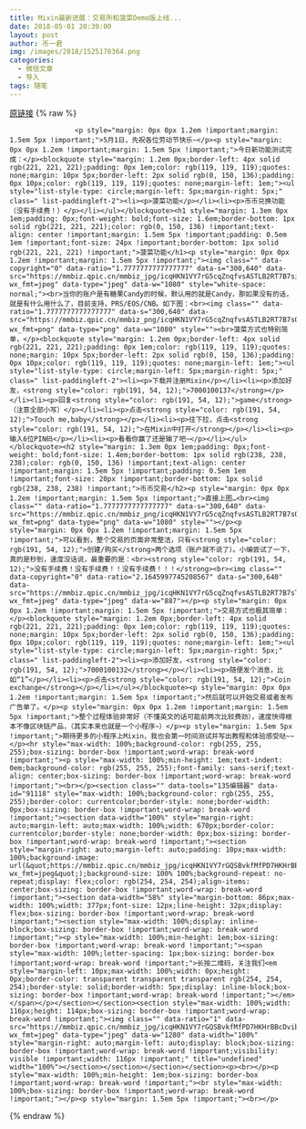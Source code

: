 ```yaml
---
title: Mixin最新进展：交易所和菠菜Demo版上线...
date: 2018-05-01 20:39:00
layout: post
author: 币一君
img: /images/2018/1525178364.png
categories:
  - 微信文章
  - 导入
tags: 随笔
---
```


[原链接](http://mp.weixin.qq.com/s?__biz=MzU4NjA0ODc0MQ==&amp;mid=2247484383&amp;idx=1&amp;sn=8da36ea5e67868ca86f7f789829c3541&amp;chksm=fd807655caf7ff4345200741edb555437ba17000d9b25fadf46f503529137269002276c56b30&amp;scene=27#wechat_redirect)
{% raw %}

                    

                    
                    
                    
                    <p style="margin: 0px 0px 1.2em !important;margin: 1.5em 5px !important;">5月1日，先祝各位劳动节快乐~</p><p style="margin: 0px 0px 1.2em !important;margin: 1.5em 5px !important;">今日新功能测试完成：</p><blockquote style="margin: 1.2em 0px;border-left: 4px solid rgb(221, 221, 221);padding: 0px 1em;color: rgb(119, 119, 119);quotes: none;margin: 10px 5px;border-left: 2px solid rgb(0, 150, 136);padding: 0px 10px;color: rgb(119, 119, 119);quotes: none;margin-left: 1em;"><ul style="list-style-type: circle;margin-left: 5px;margin-right: 5px;" class=" list-paddingleft-2"><li><p>菠菜功能</p></li><li><p>币币兑换功能（没有手续费！）</p></li></ul></blockquote><h1 style="margin: 1.3em 0px 1em;padding: 0px;font-weight: bold;font-size: 1.6em;border-bottom: 1px solid rgb(221, 221, 221);color: rgb(0, 150, 136) !important;text-align: center !important;margin: 1.5em 5px !important;padding: 0.5em 1em !important;font-size: 24px !important;border-bottom: 1px solid rgb(221, 221, 221) !important;">菠菜功能</h1><p style="margin: 0px 0px 1.2em !important;margin: 1.5em 5px !important;"><img class="" data-copyright="0" data-ratio="1.7777777777777777" data-s="300,640" data-src="https://mmbiz.qpic.cn/mmbiz_jpg/icqHKN1VY7rG5cqZnqfvsASTLB2RT7B7sibeLzJAUXWibIfnYG0c23swx4yedoMicJveYY6LOM5DJb6WAFKh89AXfA/640?wx_fmt=jpeg" data-type="jpeg" data-w="1080" style="white-space: normal;"><br>当你的账户是有糖果Candy的时候，默认用的就是Candy，那如果没有的话，就是有什么用什么了，目前支持，PRS/EOS/CNB。如下图：<br><img class="" data-ratio="1.7777777777777777" data-s="300,640" data-src="https://mmbiz.qpic.cn/mmbiz_png/icqHKN1VY7rG5cqZnqfvsASTLB2RT7B7sOnIcs97t51yeoJiaYIzDFfPyQKKNJZmJkB8SCmYicPUhQDFHQNdoJicyQ/640?wx_fmt=png" data-type="png" data-w="1080" style=""><br>菠菜方式也特别简单，</p><blockquote style="margin: 1.2em 0px;border-left: 4px solid rgb(221, 221, 221);padding: 0px 1em;color: rgb(119, 119, 119);quotes: none;margin: 10px 5px;border-left: 2px solid rgb(0, 150, 136);padding: 0px 10px;color: rgb(119, 119, 119);quotes: none;margin-left: 1em;"><ul style="list-style-type: circle;margin-left: 5px;margin-right: 5px;" class=" list-paddingleft-2"><li><p>下载并注册Mixin</p></li><li><p>添加好友，<strong style="color: rgb(191, 54, 12);">7000100137</strong></p></li><li><p>回复<strong style="color: rgb(191, 54, 12);">game</strong>（注意全部小写）</p></li><li><p>点击<strong style="color: rgb(191, 54, 12);">Touch me,baby</strong></p></li><li><p>往下拉，点击<strong style="color: rgb(191, 54, 12);">在Mixin中打开</strong></p></li><li><p>输入6位PIN码</p></li><li><p>看看你赢了还是输了吧~</p></li></ul></blockquote><h2 style="margin: 1.3em 0px 1em;padding: 0px;font-weight: bold;font-size: 1.4em;border-bottom: 1px solid rgb(238, 238, 238);color: rgb(0, 150, 136) !important;text-align: center !important;margin: 1.5em 5px !important;padding: 0.5em 1em !important;font-size: 20px !important;border-bottom: 1px solid rgb(238, 238, 238) !important;">币币交易</h2><p style="margin: 0px 0px 1.2em !important;margin: 1.5em 5px !important;">直接上图…<br><img class="" data-ratio="1.7777777777777777" data-s="300,640" data-src="https://mmbiz.qpic.cn/mmbiz_png/icqHKN1VY7rG5cqZnqfvsASTLB2RT7B7sOwt7pwHhrEcwemfH7fnbp3Ta9tb2baaIwjdJucsQ5rvqwiaTEYYLWyQ/640?wx_fmt=png" data-type="png" data-w="1080" style=""></p><p style="margin: 0px 0px 1.2em !important;margin: 1.5em 5px !important;">可以看到，整个交易的页面非常整洁，只有<strong style="color: rgb(191, 54, 12);">创建/购买</strong>两个选项（账户就不说了）。小编尝试了一下，真的是秒到，速度没话说，最重要的是：<br><strong style="color: rgb(191, 54, 12);">没有手续费！没有手续费！！没有手续费！！！</strong><br><img class="" data-copyright="0" data-ratio="2.1645997745208567" data-s="300,640" data-src="https://mmbiz.qpic.cn/mmbiz_jpg/icqHKN1VY7rG5cqZnqfvsASTLB2RT7B7sT7ibiaewgkOQibRtnUKvvon96xhu6bQHcxf1yMIsJtGnJaWyLytpia4Dyg/640?wx_fmt=jpeg" data-type="jpeg" data-w="887"></p><p style="margin: 0px 0px 1.2em !important;margin: 1.5em 5px !important;">交易方式也极其简单：</p><blockquote style="margin: 1.2em 0px;border-left: 4px solid rgb(221, 221, 221);padding: 0px 1em;color: rgb(119, 119, 119);quotes: none;margin: 10px 5px;border-left: 2px solid rgb(0, 150, 136);padding: 0px 10px;color: rgb(119, 119, 119);quotes: none;margin-left: 1em;"><ul style="list-style-type: circle;margin-left: 5px;margin-right: 5px;" class=" list-paddingleft-2"><li><p>添加好友，<strong style="color: rgb(191, 54, 12);">7000100132</strong></p></li><li><p>随便发个消息，比如“1”</p></li><li><p>点击<strong style="color: rgb(191, 54, 12);">Coin exchange</strong></p></li></ul></blockquote><p style="margin: 0px 0px 1.2em !important;margin: 1.5em 5px !important;">然后就可以开始交易或者发布广告单了。</p><p style="margin: 0px 0px 1.2em !important;margin: 1.5em 5px !important;">整个过程体验非常好（不懂英文的话可能前两次比较费劲），速度快得根本不像区块链产品，（其实本来也就是一个小程序~）</p><p style="margin: 1.5em 5px !important;">期待更多的小程序上Mixin，我也会第一时间测试并写出教程和体验感受哒~~</p><hr style="max-width: 100%;background-color: rgb(255, 255, 255);box-sizing: border-box !important;word-wrap: break-word !important;"><p style="max-width: 100%;min-height: 1em;text-indent: 0em;background-color: rgb(255, 255, 255);font-family: sans-serif;text-align: center;box-sizing: border-box !important;word-wrap: break-word !important;"><br></p><section class="" data-tools="135编辑器" data-id="91118" style="max-width: 100%;background-color: rgb(255, 255, 255);border-color: currentcolor;border-style: none;border-width: 0px;box-sizing: border-box !important;word-wrap: break-word !important;"><section data-width="100%" style="margin-right: auto;margin-left: auto;max-width: 100%;width: 670px;border-color: currentcolor;border-style: none;border-width: 0px;box-sizing: border-box !important;word-wrap: break-word !important;"><section style="margin-right: auto;margin-left: auto;padding: 10px;max-width: 100%;background-image: url(&quot;https://mmbiz.qpic.cn/mmbiz_jpg/icqHKN1VY7rGQSBvkfMfPD7HKHrBBcDvibGzkzRPxLOVjBVibuuRIVQdibFLh3dMQYAOPJTiaiaw0IBk6U3gpOawFASQ/640?wx_fmt=jpeg&quot;);background-size: 100% 100%;background-repeat: no-repeat;display: flex;color: rgb(254, 254, 254);align-items: center;box-sizing: border-box !important;word-wrap: break-word !important;"><section data-width="58%" style="margin-bottom: 86px;max-width: 100%;width: 377px;font-size: 12px;line-height: 32px;display: flex;box-sizing: border-box !important;word-wrap: break-word !important;"><section style="max-width: 100%;display: inline-block;box-sizing: border-box !important;word-wrap: break-word !important;"><p style="max-width: 100%;min-height: 1em;box-sizing: border-box !important;word-wrap: break-word !important;"><span style="max-width: 100%;letter-spacing: 1px;box-sizing: border-box !important;word-wrap: break-word !important;">长按二维码，关注我们<em style="margin-left: 10px;max-width: 100%;width: 0px;height: 0px;border-color: transparent transparent transparent rgb(254, 254, 254);border-style: solid;border-width: 5px;display: inline-block;box-sizing: border-box !important;word-wrap: break-word !important;"></em></span></p></section></section><section style="max-width: 100%;width: 116px;height: 114px;box-sizing: border-box !important;word-wrap: break-word !important;"><img class="" data-ratio="1" data-src="https://mmbiz.qpic.cn/mmbiz_jpg/icqHKN1VY7rGQSBvkfMfPD7HKHrBBcDvib82IUZKOyYb95yhibyrSAkkbjDXiausiak5D2CicWcWTicAXG3oL3TicGicoyQ/640?wx_fmt=jpeg" data-type="jpeg" data-w="1280" data-width="100%" style="margin-right: auto;margin-left: auto;display: block;box-sizing: border-box !important;word-wrap: break-word !important;visibility: visible !important;width: 116px !important;" title="undefined" width="100%"></section></section></section></section><p><br></p><p style="max-width: 100%;min-height: 1em;box-sizing: border-box !important;word-wrap: break-word !important;"><br style="max-width: 100%;box-sizing: border-box !important;word-wrap: break-word !important;"></p><p style="margin: 1.5em 5px !important;"><br></p>
                
{% endraw %}
